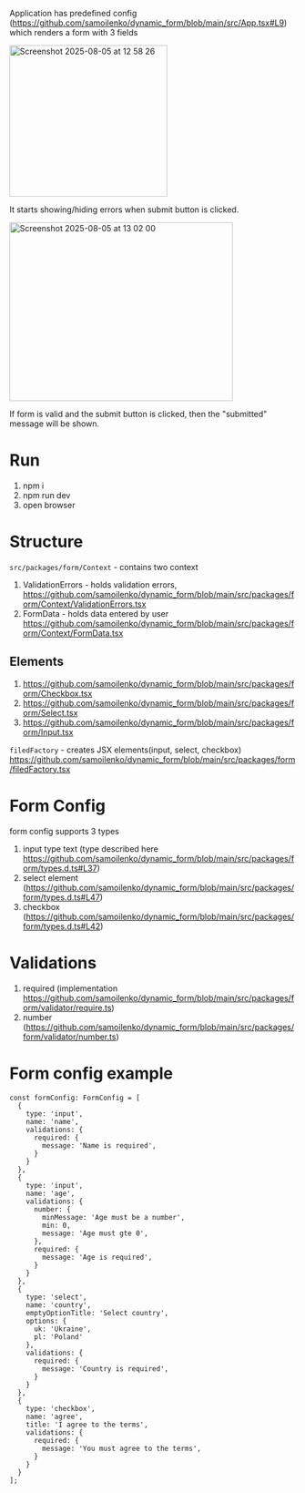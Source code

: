 Application has predefined config (https://github.com/samoilenko/dynamic_form/blob/main/src/App.tsx#L9) which renders a form with 3 fields

<img width="277" height="266" alt="Screenshot 2025-08-05 at 12 58 26" src="https://github.com/user-attachments/assets/5aee1cfc-528a-456c-9347-88b941f8e2fb" />

It starts showing/hiding errors when submit button is clicked.

<img width="392" height="314" alt="Screenshot 2025-08-05 at 13 02 00" src="https://github.com/user-attachments/assets/122edbaf-7867-45ff-afa3-90f0c6380187" />

If form is valid and the submit button is clicked, then the "submitted" message will be shown.

# Run
1. npm i
2. npm run dev
3. open browser

# Structure
`src/packages/form/Context` - contains two context
1. ValidationErrors - holds validation errors, https://github.com/samoilenko/dynamic_form/blob/main/src/packages/form/Context/ValidationErrors.tsx
2. FormData - holds data entered by user https://github.com/samoilenko/dynamic_form/blob/main/src/packages/form/Context/FormData.tsx

## Elements
1. https://github.com/samoilenko/dynamic_form/blob/main/src/packages/form/Checkbox.tsx
2. https://github.com/samoilenko/dynamic_form/blob/main/src/packages/form/Select.tsx
3. https://github.com/samoilenko/dynamic_form/blob/main/src/packages/form/Input.tsx

`filedFactory` - creates JSX elements(input, select, checkbox) https://github.com/samoilenko/dynamic_form/blob/main/src/packages/form/filedFactory.tsx

# Form Config

form config supports 3 types
1. input type text (type described here https://github.com/samoilenko/dynamic_form/blob/main/src/packages/form/types.d.ts#L37)
2. select element (https://github.com/samoilenko/dynamic_form/blob/main/src/packages/form/types.d.ts#L47)
3. checkbox (https://github.com/samoilenko/dynamic_form/blob/main/src/packages/form/types.d.ts#L42)

# Validations
1. required (implementation https://github.com/samoilenko/dynamic_form/blob/main/src/packages/form/validator/require.ts)
2. number (https://github.com/samoilenko/dynamic_form/blob/main/src/packages/form/validator/number.ts)

# Form config example
```
const formConfig: FormConfig = [
  {
    type: 'input',
    name: 'name',
    validations: {
      required: {
        message: 'Name is required',
      }
    }
  },
  {
    type: 'input',
    name: 'age',
    validations: {
      number: {
        minMessage: 'Age must be a number',
        min: 0,
        message: 'Age must gte 0',
      },
      required: {
        message: 'Age is required',
      }
    }
  },
  {
    type: 'select',
    name: 'country',
    emptyOptionTitle: 'Select country',
    options: {
      uk: 'Ukraine',
      pl: 'Poland'
    },
    validations: {
      required: {
        message: 'Country is required',
      }
    }
  },
  {
    type: 'checkbox',
    name: 'agree',
    title: 'I agree to the terms',
    validations: {
      required: {
        message: 'You must agree to the terms',
      }
    }
  }
];
```
